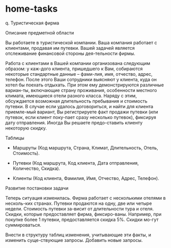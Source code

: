 # home-tasks
q. Туристическая фирма

Описание предметной области

Вы работаете в туристической компании. Ваша компания работает с клиентами, продавая им путевки. Вашей задачей является отслеживание финансовой стороны дея-тельности фирмы.

Работа с клиентами в Вашей компании организована следующим образом: у каж-дого клиента, пришедшего к Вам, собираются некоторые стандартные данные – фами-лия, имя, отчество, адрес, телефон. После этого Ваши сотрудники выясняют у клиента, куда он хотел бы поехать отдыхать. При этом ему демонстрируются различные вариан-ты, включающие страну проживания, особенности местного климата, имеющиеся отели разного класса. Наряду с этим, обсуждается возможная длительность пребывания и стоимость путевки. В случае если удалось договориться, и найти для клиента приемле-мый вариант, Вы регистрируете факт продажи путевки (или путевок, если клиент поку-пает сразу несколько путевок), фиксируя дату отправления. Иногда Вы решаете предо-ставить клиенту некоторую скидку.

Таблицы

- Маршруты (Код маршрута, Страна, Климат, Длительность, Отель, Стоимость).

- Путевки (Код маршрута, Код клиента, Дата отправления, Количество, Скидка).

- Клиенты (Код клиента, Фамилия, Имя, Отчество, Адрес, Телефон).

Развитие постановки задачи

Теперь ситуация изменилась. Фирма работает с несколькими отелями в несколь-ких странах. Путевки продаются на одну, две или четыре недели. Стоимость путевки за-висит от длительности тура и отеля. Скидки, которые предоставляет фирма, фиксиро-ваны. Например, при покупке более 1 путевки, предоставляется скидка 5%. Скидки мо-гут суммироваться.

Внести в структуру таблиц изменения, учитывающие эти факты, и изменить суще-ствующие запросы. Добавить новые запросы.
